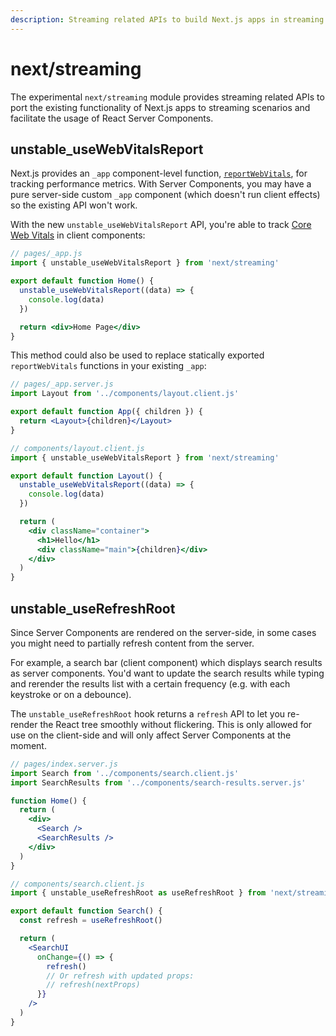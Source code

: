 ```yaml
---
description: Streaming related APIs to build Next.js apps in streaming SSR or with React Server Components.
---
```


# next/streaming

The experimental `next/streaming` module provides streaming related APIs to port the existing functionality of Next.js apps to streaming scenarios and facilitate the usage of React Server Components.

## unstable_useWebVitalsReport

Next.js provides an `_app` component-level function, [`reportWebVitals`](docs/advanced-features/measuring-performance), for tracking performance metrics. With Server Components, you may have a pure server-side custom `_app` component (which doesn't run client effects) so the existing API won't work.

With the new `unstable_useWebVitalsReport` API, you're able to track [Core Web Vitals](https://nextjs.org/learn/seo/web-performance) in client components:

```jsx
// pages/_app.js
import { unstable_useWebVitalsReport } from 'next/streaming'

export default function Home() {
  unstable_useWebVitalsReport((data) => {
    console.log(data)
  })

  return <div>Home Page</div>
}
```

This method could also be used to replace statically exported `reportWebVitals` functions in your existing `_app`:

```jsx
// pages/_app.server.js
import Layout from '../components/layout.client.js'

export default function App({ children }) {
  return <Layout>{children}</Layout>
}
```

```jsx
// components/layout.client.js
import { unstable_useWebVitalsReport } from 'next/streaming'

export default function Layout() {
  unstable_useWebVitalsReport((data) => {
    console.log(data)
  })

  return (
    <div className="container">
      <h1>Hello</h1>
      <div className="main">{children}</div>
    </div>
  )
}
```

## unstable_useRefreshRoot

Since Server Components are rendered on the server-side, in some cases you might need to partially refresh content from the server.

For example, a search bar (client component) which displays search results as server components. You'd want to update the search results while typing and rerender the results list with a certain frequency (e.g. with each keystroke or on a debounce).

The `unstable_useRefreshRoot` hook returns a `refresh` API to let you re-render the React tree smoothly without flickering. This is only allowed for use on the client-side and will only affect Server Components at the moment.

```jsx
// pages/index.server.js
import Search from '../components/search.client.js'
import SearchResults from '../components/search-results.server.js'

function Home() {
  return (
    <div>
      <Search />
      <SearchResults />
    </div>
  )
}
```

```jsx
// components/search.client.js
import { unstable_useRefreshRoot as useRefreshRoot } from 'next/streaming'

export default function Search() {
  const refresh = useRefreshRoot()

  return (
    <SearchUI
      onChange={() => {
        refresh()
        // Or refresh with updated props:
        // refresh(nextProps)
      }}
    />
  )
}
```
